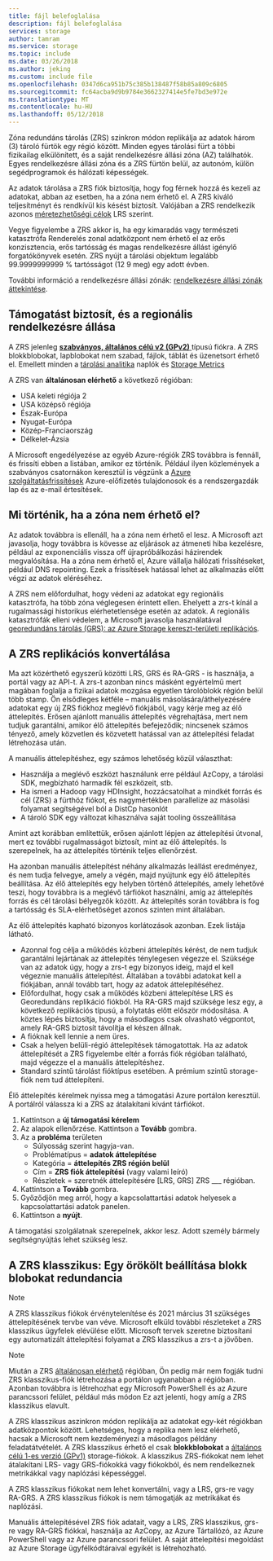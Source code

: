 ```yaml
---
title: fájl belefoglalása
description: fájl belefoglalása
services: storage
author: tamram
ms.service: storage
ms.topic: include
ms.date: 03/26/2018
ms.author: jeking
ms.custom: include file
ms.openlocfilehash: 0347d6ca951b75c385b138487f58b85a809c6805
ms.sourcegitcommit: fc64acba9d9b9784e3662327414e5fe7bd3e972e
ms.translationtype: MT
ms.contentlocale: hu-HU
ms.lasthandoff: 05/12/2018
---
```

Zóna redundáns tárolás (ZRS) szinkron módon replikálja az adatok három (3) tároló fürtök egy régió között. Minden egyes tárolási fürt a többi fizikailag elkülönített, és a saját rendelkezésre állási zóna (AZ) találhatók. Egyes rendelkezésre állási zóna és a ZRS fürtön belül, az autonóm, külön segédprogramok és hálózati képességek.

Az adatok tárolása a ZRS fiók biztosítja, hogy fog férnek hozzá és kezeli az adatokat, abban az esetben, ha a zóna nem érhető el. A ZRS kiváló teljesítményt és rendkívül kis késést biztosít. Valójában a ZRS rendelkezik azonos [méretezhetőségi célok](../articles/storage/common/storage-scalability-targets.md) LRS szerint.

Vegye figyelembe a ZRS akkor is, ha egy kimaradás vagy természeti katasztrófa Renderelés zonal adatközpont nem érhető el az erős konzisztencia, erős tartósság és magas rendelkezésre állást igénylő forgatókönyvek esetén. ZRS nyújt a tárolási objektum legalább 99.9999999999 % tartósságot (12 9 meg) egy adott évben.

További információ a rendelkezésre állási zónák: [rendelkezésre állási zónák áttekintése](https://docs.microsoft.com/azure/availability-zones/az-overview).

## <a name="support-coverage-and-regional-availability"></a>Támogatást biztosít, és a regionális rendelkezésre állása
A ZRS jelenleg [ **szabványos, általános célú v2 (GPv2)** ](../articles/storage/common/storage-account-options.md#general-purpose-v2) típusú fiókra. A ZRS blokkblobokat, lapblobokat nem szabad, fájlok, táblát és üzenetsort érhető el. Emellett minden a [tárolási analitika](../articles/storage/common/storage-analytics.md) naplók és [Storage Metrics](../articles/storage/common/storage-enable-and-view-metrics.md)

A ZRS van **általánosan elérhető** a következő régióban:

- USA keleti régiója 2
- USA középső régiója
- Észak-Európa
- Nyugat-Európa
- Közép-Franciaország
- Délkelet-Ázsia

A Microsoft engedélyezése az egyéb Azure-régiók ZRS továbbra is fennáll, és frissíti ebben a listában, amikor ez történik. Például ilyen közlemények a szabványos csatornákon keresztül is végzünk a [Azure szolgáltatásfrissítések](https://azure.microsoft.com/updates/) Azure-előfizetés tulajdonosok és a rendszergazdák lap és az e-mail értesítések.

## <a name="what-happens-when-a-zone-becomes-unavailable"></a>Mi történik, ha a zóna nem érhető el?

Az adatok továbbra is ellenáll, ha a zóna nem érhető el lesz. A Microsoft azt javasolja, hogy továbbra is kövesse az eljárások az átmeneti hiba kezelésre, például az exponenciális vissza off újrapróbálkozási házirendek megvalósítása. Ha a zóna nem érhető el, Azure vállalja hálózati frissítéseket, például DNS repointing. Ezek a frissítések hatással lehet az alkalmazás előtt végzi az adatok eléréséhez.

A ZRS nem előfordulhat, hogy védeni az adatokat egy regionális katasztrófa, ha több zóna véglegesen érintett ellen. Ehelyett a zrs-t kínál a rugalmassági historikus elérhetetlensége esetén az adatok. A regionális katasztrófák elleni védelem, a Microsoft javasolja használatával [georedundáns tárolás (GRS): az Azure Storage kereszt-területi replikációs](../articles/storage/common/storage-redundancy-grs.md).

## <a name="converting-to-zrs-replication"></a>A ZRS replikációs konvertálása
Ma azt közérthető egyszerű közötti LRS, GRS és RA-GRS - is használja, a portál vagy az API-t. A zrs-t azonban nincs másként egyértelmű mert magában foglalja a fizikai adatok mozgása egyetlen tárolóblokk régión belül több stamp. Ön elsődleges kétféle – manuális másolására/áthelyezésére adatokat egy új ZRS fiókhoz meglévő fiókjából, vagy kérje meg az élő áttelepítés. Erősen ajánlott manuális áttelepítés végrehajtása, mert nem tudjuk garantálni, amikor élő áttelepítés befejeződik; nincsenek számos tényező, amely közvetlen és közvetett hatással van az áttelepítési feladat létrehozása után. 

A manuális áttelepítéshez, egy számos lehetőség közül választhat:
- Használja a meglévő eszközt használunk erre például AzCopy, a tárolási SDK, megbízható harmadik fél eszközeit, stb.
- Ha ismeri a Hadoop vagy HDInsight, hozzácsatolhat a mindkét forrás és cél (ZRS) a fürthöz fiókot, és nagymértékben parallelize az másolási folyamat segítségével ból a DistCp hasonlót
- A tároló SDK egy változat kihasználva saját tooling összeállítása

Amint azt korábban említettük, erősen ajánlott lépjen az áttelepítési útvonal, mert ez további rugalmasságot biztosít, mint az élő áttelepítés. Is szerepelnek, ha az áttelepítés történik teljes ellenőrzést.

Ha azonban manuális áttelepítést néhány alkalmazás leállást eredményez, és nem tudja felvegye, amely a végén, majd nyújtunk egy élő áttelepítés beállítása. Az élő áttelepítés egy helyben történő áttelepítés, amely lehetővé teszi, hogy továbbra is a meglévő tárfiókot használni, amíg az áttelepítés forrás és cél tárolási bélyegzők között. Az áttelepítés során továbbra is fog a tartósság és SLA-elérhetőséget azonos szinten mint általában.

Az élő áttelepítés kapható bizonyos korlátozások azonban. Ezek listája látható.

- Azonnal fog célja a működés közbeni áttelepítés kérést, de nem tudjuk garantálni lejártának az áttelepítés ténylegesen végezze el. Szüksége van az adatok úgy, hogy a zrs-t egy bizonyos ideig, majd el kell végeznie manuális áttelepítést. Általában a további adatokat kell a fiókjában, annál tovább tart, hogy az adatok áttelepítéséhez. 
- Előfordulhat, hogy csak a működés közbeni áttelepítése LRS és Georedundáns replikáció fiókból. Ha RA-GRS majd szüksége lesz egy, a következő replikációs típusú, a folytatás előtt először módosítása. A köztes lépés biztosítja, hogy a másodlagos csak olvasható végpontot, amely RA-GRS biztosít távolítja el készen állnak.
- A fióknak kell lennie a nem üres.
- Csak a helyen belüli-régió áttelepítések támogatottak. Ha az adatok áttelepítését a ZRS figyelembe eltér a forrás fiók régióban található, majd végezze el a manuális áttelepítéshez.
- Standard szintű tárolást fióktípus esetében. A prémium szintű storage-fiók nem tud áttelepíteni.

Élő áttelepítés kérelmek nyissa meg a támogatási Azure portálon keresztül. A portálról válassza ki a ZRS az átalakítani kívánt tárfiókot.
1. Kattintson a **új támogatási kérelem**
2. Az alapok ellenőrzése. Kattintson a **Tovább** gombra. 
3. Az a **probléma** területen 
    - Súlyosság szerint hagyja-van.
    - Problématípus = **adatok áttelepítése**
    - Kategória = **áttelepítés ZRS régión belül**
    - Cím = **ZRS fiók áttelepítési** (vagy valami leíró)
    - Részletek = szeretnék áttelepítésére [LRS, GRS] ZRS ___ régióban. 
4. Kattintson a **Tovább** gombra.
5. Győződjön meg arról, hogy a kapcsolattartási adatok helyesek a kapcsolattartási adatok panelen.
6. Kattintson a **nyújt**.

A támogatási szolgálatnak szerepelnek, akkor lesz. Adott személy bármely segítségnyújtás lehet szükség lesz. 

## <a name="zrs-classic-a-legacy-option-for-block-blobs-redundancy"></a>A ZRS klasszikus: Egy örökölt beállítása blokk blobokat redundancia
> [!NOTE]
> A ZRS klasszikus fiókok érvénytelenítése és 2021 március 31 szükséges áttelepítésének tervbe van véve. Microsoft elküld további részleteket a ZRS klasszikus ügyfelek elévülése előtt. Microsoft tervek szeretne biztosítani egy automatizált áttelepítési folyamat a ZRS klasszikus a zrs-t a jövőben.

>[!NOTE]
> Miután a ZRS [általánosan elérhető](#support-coverage-and-regional-availability) régióban, Ön pedig már nem fogják tudni ZRS klasszikus-fiók létrehozása a portálon ugyanabban a régióban. Azonban továbbra is létrehozhat egy Microsoft PowerShell és az Azure parancssori felület, például más módon Ez azt jelenti, hogy amíg a ZRS klasszikus elavult.

A ZRS klasszikus aszinkron módon replikálja az adatokat egy-két régiókban adatközpontok között. Lehetséges, hogy a replika nem lesz elérhető, hacsak a Microsoft nem kezdeményezi a másodlagos példány feladatátvételét. A ZRS klasszikus érhető el csak **blokkblobokat** a [általános célú 1-es verzió (GPv1)](../articles/storage/common/storage-account-options.md#general-purpose-v1) storage-fiókok. A klasszikus ZRS-fiókokat nem lehet átalakítani LRS- vagy GRS-fiókokká vagy fiókokból, és nem rendelkeznek metrikákkal vagy naplózási képességgel.

A ZRS klasszikus fiókokat nem lehet konvertálni, vagy a LRS, grs-re vagy RA-GRS. A ZRS klasszikus fiókok is nem támogatják az metrikákat és naplózási.

Manuális áttelepítésével ZRS fiók adatait, vagy a LRS, ZRS klasszikus, grs-re vagy RA-GRS fiókkal, használja az AzCopy, az Azure Tártallózó, az Azure PowerShell vagy az Azure parancssori felület. A saját áttelepítési megoldást az Azure Storage ügyfélkódtáraival egyikét is létrehozható.
